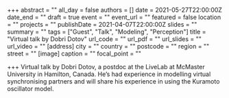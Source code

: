 +++
abstract = ""
all_day = false
authors = []
date = 2021-05-27T22:00:00Z
date_end = ""
draft = true
event = ""
event_url = ""
featured = false
location = ""
projects = ""
publishDate = 2021-04-07T22:00:00Z
slides = ""
summary = ""
tags = ["Guest", "Talk", "Modeling", "Perception"]
title = "Virtual talk by Dobri Dotov"
url_code = ""
url_pdf = ""
url_slides = ""
url_video = ""
[address]
city = ""
country = ""
postcode = ""
region = ""
street = ""
[image]
caption = ""
focal_point = ""

+++
Virtual talk by Dobri Dotov, a postdoc at the LiveLab at McMaster University in Hamilton, Canada. He’s had experience in modelling virtual synchronising partners and will share his experience in using the Kuramoto oscillator model.
